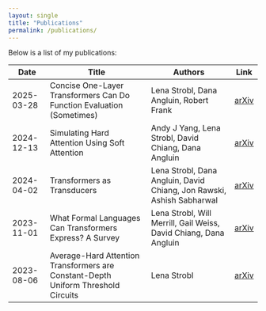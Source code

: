 ```yaml
---
layout: single
title: "Publications"
permalink: /publications/
---
```


Below is a list of my publications:

| Date            | Title                                                                                           | Authors                                                   | Link        |
|-----------------|-------------------------------------------------------------------------------------------------|-----------------------------------------------------------|-------------|
| 2025-03-28      | Concise One-Layer Transformers Can Do Function Evaluation (Sometimes)                           | Lena Strobl, Dana Angluin, Robert Frank                   | [arXiv](https://arxiv.org/abs/2503.22076) |
| 2024-12-13      | Simulating Hard Attention Using Soft Attention                                                  | Andy J Yang, Lena Strobl, David Chiang, Dana Angluin      | [arXiv](https://arxiv.org/abs/2412.09925) |
| 2024-04-02      | Transformers as Transducers                                                                     | Lena Strobl, Dana Angluin, David Chiang, Jon Rawski, Ashish Sabharwal | [arXiv](https://arxiv.org/abs/2404.02040) |
| 2023-11-01      | What Formal Languages Can Transformers Express? A Survey                                        | Lena Strobl, Will Merrill, Gail Weiss, David Chiang, Dana Angluin | [arXiv](https://arxiv.org/abs/2311.00208) |
| 2023-08-06      | Average-Hard Attention Transformers are Constant-Depth Uniform Threshold Circuits               | Lena Strobl                                               | [arXiv](https://arxiv.org/abs/2308.03212) |
